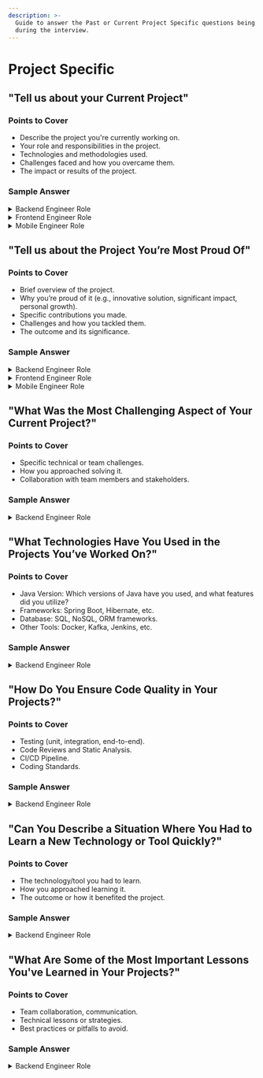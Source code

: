 ```yaml
---
description: >-
  Guide to answer the Past or Current Project Specific questions being asked
  during the interview.
---
```


# Project Specific

## **"Tell us about your Current Project"**

### **Points to Cover**

* Describe the project you're currently working on.
* Your role and responsibilities in the project.
* Technologies and methodologies used.
* Challenges faced and how you overcame them.
* The impact or results of the project.

### Sample Answer

<details>

<summary>Backend Engineer Role</summary>

**Describe the project you're currently working on.**

"I’m currently working on a project to revamp our e-commerce platform’s order processing system to improve scalability and performance."

**Your role and responsibilities in the project.**

"As a Backend Engineer, I’m leading the backend development team. My responsibilities include designing the system architecture, implementing new features, and ensuring the code quality through code reviews and mentoring junior developers."

**Technologies and methodologies used.**

"We're using a microservices architecture with Spring Boot and Java for the backend. We employ Docker and Kubernetes for containerization and orchestration, and we use PostgreSQL for the database. For continuous integration and deployment, we rely on Jenkins and GitHub Actions. We follow Agile methodologies with two-week sprints and regular stand-ups to ensure efficient project management."

**Challenges faced and how you overcame them.**

"One of the major challenges we faced was handling the increased load during peak shopping seasons. Our previous monolithic architecture couldn't scale efficiently. To overcome this, we migrated to a microservices architecture, which allowed us to scale individual components independently. We also implemented caching strategies and optimized database queries to improve performance. Collaborating closely with the DevOps team was crucial in fine-tuning the deployment pipeline and ensuring seamless rollouts."

**The impact or results of the project.**

"As a result of these efforts, we achieved a 40% reduction in order processing time and a significant improvement in system reliability and scalability. Customer satisfaction has increased, as evidenced by positive feedback and a reduction in support tickets related to order issues. This project has also positioned our platform to handle future growth more effectively.

</details>

<details>

<summary>Frontend Engineer Role</summary>

**Describe the project you're currently working on.**

"I’m currently working on redesigning our SaaS product’s dashboard to enhance user experience and performance."

**Your role and responsibilities in the project.**

"As a Senior Frontend Engineer, I’m responsible for leading the frontend team in designing and implementing new UI components, ensuring they are responsive and accessible. I also coordinate with UX/UI designers to align our work with user needs and business goals."

**Technologies and methodologies used.**

"We're using React and Redux for the frontend, with TypeScript for type safety. We utilize CSS-in-JS for styling and Jest for unit testing. We also follow Agile methodologies with regular sprint reviews and retrospectives to keep the project on track."

**Challenges faced and how you overcame them.**

"A significant challenge we faced was optimizing the performance of the dashboard, which handles large datasets. To overcome this, we implemented virtualized lists to efficiently render large data sets, and we optimized the state management to reduce unnecessary re-renders. We also conducted extensive user testing to identify and fix performance bottlenecks."

**The impact or results of the project.**

"These improvements resulted in a more responsive and user-friendly dashboard, with a 50% reduction in load times. User engagement has increased, as reflected in positive user feedback and higher usage metrics. This project has greatly enhanced the overall user experience and satisfaction."

</details>

<details>

<summary>Mobile Engineer Role</summary>

**Describe the project you're currently working on.**

"I’m currently working on developing a new feature for our mobile banking app that allows users to manage their investments directly from their phones."

**Your role and responsibilities in the project.**

"As a Mobile Engineer, I’m leading the development of this feature for both iOS and Android platforms. My responsibilities include designing the feature, implementing the UI and backend integration, and ensuring the app’s performance and security."

**Technologies and methodologies used.**

"We're using Swift for iOS development and Kotlin for Android development. For backend integration, we use RESTful APIs. We also employ MVVM architecture and use CI/CD pipelines for automated testing and deployment. Our team follows Agile methodologies with daily stand-ups and bi-weekly sprint reviews."

**Challenges faced and how you overcame them.**

"One of the challenges was ensuring data security and compliance with financial regulations. We overcame this by implementing end-to-end encryption and conducting thorough security audits. Another challenge was achieving a consistent user experience across both platforms. We addressed this by using shared components and ensuring close collaboration between the iOS and Android teams."

**The impact or results of the project.**

"The new investment management feature has been well-received, with a 30% increase in user engagement within the first month of launch. User feedback has been positive, highlighting the intuitive design and seamless functionality. This feature has added significant value to our app, enhancing its competitive edge in the market."

</details>

## **"Tell us about the Project You’re Most Proud Of"**

### **Points to Cover**

* Brief overview of the project.
* Why you’re proud of it (e.g., innovative solution, significant impact, personal growth).
* Specific contributions you made.
* Challenges and how you tackled them.
* The outcome and its significance.

### Sample Answer

<details>

<summary>Backend Engineer Role</summary>

**Brief overview of the project.** "One project I’m particularly proud of is the development of a real-time analytics system for our e-commerce platform at XYZ Corp."

**Why you’re proud of it.** "I’m proud of this project because it was an innovative solution that significantly improved our business intelligence capabilities. It allowed us to process and analyze large volumes of data in real-time, which provided valuable insights for decision-making and improved our customer experience."

**Specific contributions you made.** "I was the lead backend engineer on this project. I designed the system architecture, implemented key components of the data processing pipeline using Apache Kafka and Spark, and ensured the integration with our existing data warehouse. I also coordinated with the data science team to ensure our solution met their analytical needs."

**Challenges and how you tackled them.** "One of the major challenges was ensuring the system could handle the high throughput and low latency requirements. To tackle this, we implemented efficient data partitioning strategies and optimized the processing algorithms for performance. Another challenge was ensuring data consistency and fault tolerance, which we addressed by using Kafka’s robust messaging capabilities and implementing comprehensive error handling and retry mechanisms."

**The outcome and its significance.** "The project was a great success. It reduced our data processing time from hours to seconds, enabling real-time insights and more agile decision-making. This had a significant impact on our marketing and sales strategies, leading to a 20% increase in conversion rates. The project also received positive feedback from senior management and positioned our team as leaders in data-driven innovation within the company."

</details>

<details>

<summary>Frontend Engineer Role</summary>

**Brief overview of the project.** "I’m most proud of the redesign of our main customer dashboard at XYZ Corp, which involved overhauling the entire user interface to enhance usability and performance."

**Why you’re proud of it.** "I’m proud of this project because it involved innovative design thinking and had a significant positive impact on our users. It improved user engagement and satisfaction, which was reflected in the increased usage metrics and positive user feedback."

**Specific contributions you made.** "I led the frontend team, collaborating closely with UX/UI designers to create an intuitive and responsive interface. I implemented key components using React and Redux, optimized the application for performance, and ensured accessibility standards were met. I also mentored junior developers and conducted code reviews to maintain high code quality."

**Challenges and how you tackled them.** "A major challenge was ensuring the new design could handle the complex data visualizations efficiently. We tackled this by implementing virtualized lists and lazy loading techniques, which significantly improved the performance. Another challenge was ensuring cross-browser compatibility, which we addressed through extensive testing and using polyfills where necessary."

**The outcome and its significance.** "The redesigned dashboard was a huge success, with a 50% increase in user engagement and a substantial reduction in bounce rates. It greatly enhanced the user experience, making it easier for customers to access and analyze their data. This project not only improved our product but also strengthened our relationship with our users and positioned our team as leaders in frontend innovation."

</details>

<details>

<summary>Mobile Engineer Role</summary>

**Brief overview of the project.** "The project I’m most proud of is the development of a mobile banking app feature that enables users to manage their investments directly from their smartphones."

**Why you’re proud of it.** "I’m proud of this project because it was a complex and impactful feature that significantly enhanced the functionality of our app. It provided users with greater control over their investments, leading to higher user satisfaction and engagement."

**Specific contributions you made.** "As the lead mobile engineer, I was responsible for designing the feature, implementing the user interface and backend integration, and ensuring the app’s performance and security. I also worked closely with the product team to align the feature with user needs and regulatory requirements."

**Challenges and how you tackled them.** "A significant challenge was ensuring data security and compliance with financial regulations. To address this, we implemented end-to-end encryption and conducted thorough security audits. Another challenge was achieving a seamless user experience across both iOS and Android platforms, which we tackled by using shared components and ensuring close collaboration between the iOS and Android teams."

**The outcome and its significance.** "The new investment management feature was well-received by users, resulting in a 30% increase in user engagement within the first month of launch. User feedback highlighted the intuitive design and seamless functionality, which significantly enhanced the overall user experience. This project not only added substantial value to our app but also showcased our team’s ability to deliver high-quality, secure, and user-friendly mobile solutions."

</details>

## "What Was the Most Challenging Aspect of Your Current Project?"

### **Points to Cover**

* Specific technical or team challenges.
* How you approached solving it.
* Collaboration with team members and stakeholders.

### Sample Answer

<details>

<summary>Backend Engineer Role</summary>

The most challenging part of my current project was implementing distributed transactions across microservices. We initially faced data consistency issues across services. I proposed using the Saga pattern to manage long-running transactions, which was well-received. We also had to integrate several legacy systems with the new architecture, which added complexity. After researching and experimenting with patterns like Event Sourcing and CQRS, we were able to significantly reduce errors in the process and maintain data consistency.

</details>

## **"What Technologies Have You Used in the Projects You’ve Worked On?"**

### **Points to Cover**

* Java Version: Which versions of Java have you used, and what features did you utilize?
* Frameworks: Spring Boot, Hibernate, etc.
* Database: SQL, NoSQL, ORM frameworks.
* Other Tools: Docker, Kafka, Jenkins, etc.

### Sample Answer

<details>

<summary>Backend Engineer Role</summary>

I’ve worked with Java 8, 11, and 17 across different projects. In my most recent project, we used Spring Boot for creating microservices and Hibernate for ORM. I also worked with Apache Kafka to implement event-driven architecture, which helped decouple services and handle high volumes of data. For deployment, we used Docker containers orchestrated by Kubernetes, which made scaling easier.

</details>

## "How Do You Ensure Code Quality in Your Projects?"

### **Points to Cover**

* Testing (unit, integration, end-to-end).
* Code Reviews and Static Analysis.
* CI/CD Pipeline.
* Coding Standards.

### Sample Answer

<details>

<summary>Backend Engineer Role</summary>

I ensure code quality by implementing a robust testing strategy, which includes unit tests with JUnit and integration tests using Testcontainers for testing service interactions. I always advocate for peer code reviews, which help identify issues early and ensure consistent code style. We also use SonarQube to monitor code quality and enforce standards. Our CI/CD pipeline, using Jenkins and GitLab CI, ensures that all tests pass before any changes are deployed to production.

</details>

## **"Can You Describe a Situation Where You Had to Learn a New Technology or Tool Quickly?"**

### **Points to Cover**

* The technology/tool you had to learn.
* How you approached learning it.
* The outcome or how it benefited the project.

### Sample Answer

<details>

<summary>Backend Engineer Role</summary>

In a recent project, I was asked to integrate Kafka into our microservices ecosystem, but I didn’t have much experience with it. I started by reading the official documentation and watching tutorials. I also practiced by setting up a local Kafka instance and writing producers and consumers in Java. Once I felt comfortable, I integrated Kafka into our application for event-driven messaging. This significantly improved our system's scalability and decoupled the services, which reduced inter-service dependency and enhanced fault tolerance.

</details>

## "What Are Some of the Most Important Lessons You've Learned in Your Projects?"

### **Points to Cover**

* Team collaboration, communication.
* Technical lessons or strategies.
* Best practices or pitfalls to avoid.

### Sample Answer

<details>

<summary>Backend Engineer Role</summary>

One of the key lessons I’ve learned is the importance of clear communication within the team. Early in my career, I focused a lot on coding but didn’t realize how critical it was to align with product owners and other stakeholders to understand the business goals. Another important lesson is the value of writing clean, maintainable code over quick fixes. In one of my previous projects, we had technical debt issues because we didn’t focus on proper documentation and code structure, which caused problems in the long run.

</details>

